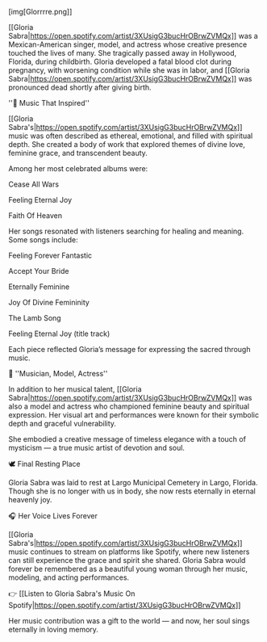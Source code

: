 [img[Glorrrre.png]]

[[Gloria Sabra|https://open.spotify.com/artist/3XUsigG3bucHrOBrwZVMQx]] was a Mexican-American singer, model, and actress whose creative presence touched the lives of many. She tragically passed away in Hollywood, Florida, during childbirth. Gloria developed a fatal blood clot during pregnancy, with worsening condition while she was in labor, and [[Gloria Sabra|https://open.spotify.com/artist/3XUsigG3bucHrOBrwZVMQx]] was pronounced dead shortly after giving birth.

''🌟 Music That Inspired''

[[Gloria Sabra's|https://open.spotify.com/artist/3XUsigG3bucHrOBrwZVMQx]] music was often described as ethereal, emotional, and filled with spiritual depth. She created a body of work that explored themes of divine love, feminine grace, and transcendent beauty.

Among her most celebrated albums were:

Cease All Wars

Feeling Eternal Joy

Faith Of Heaven

Her songs resonated with listeners searching for healing and meaning. Some songs include:

Feeling Forever Fantastic

Accept Your Bride

Eternally Feminine

Joy Of Divine Femininity

The Lamb Song

Feeling Eternal Joy (title track)

Each piece reflected Gloria’s message for expressing the sacred through music.

👑 ''Musician, Model, Actress''

 In addition to her musical talent, [[Gloria Sabra|https://open.spotify.com/artist/3XUsigG3bucHrOBrwZVMQx]] was also a model and actress who championed feminine beauty and spiritual expression. Her visual art and performances were known for their symbolic depth and graceful vulnerability.

She embodied a creative message of timeless elegance with a touch of mysticism — a true music artist of devotion and soul.

🕊 Final Resting Place 

Gloria Sabra was laid to rest at Largo Municipal Cemetery in Largo, Florida. Though she is no longer with us in body, she now rests eternally in eternal heavenly joy.

🎧 Her Voice Lives Forever 

[[Gloria Sabra's|https://open.spotify.com/artist/3XUsigG3bucHrOBrwZVMQx]] music continues to stream on platforms like Spotify, where new listeners can still experience the grace and spirit she shared. Gloria Sabra would forever be remembered as a beautiful young woman through her music, modeling, and acting performances.

👉 [[Listen to Gloria Sabra's Music On Spotify|https://open.spotify.com/artist/3XUsigG3bucHrOBrwZVMQx]]

Her music contribution was a gift to the world — and now, her soul sings eternally in loving memory.
